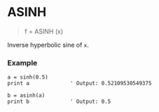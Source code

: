 # ASINH

> f = ASINH (x)

Inverse hyperbolic sine of `x`.

### Example

```
a = sinh(0.5)
print a             ' Output: 0.52109530549375

b = asinh(a)
print b             ' Output: 0.5
```

